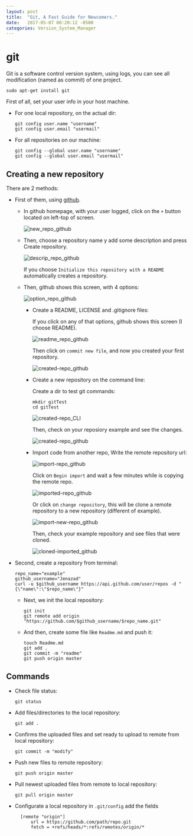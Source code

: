 ```yaml
---
layout: post
title:  "Git, A Fast Guide for Newcomers."
date:   2017-05-07 00:20:12 -0500
categories: Version_System_Manager
---
```

# git

Git is a software control version system, using logs, you can see all modification (named as commit) of one project.

    sudo apt-get install git

First of all, set your user info in your host machine.

* For one local repository, on the actual dir:

      git config user.name "username"
      git config user.email "usermail"

* For all repositories on our machine:

      git config --global user.name "username"
      git config --global user.email "usermail"

## Creating a new repository

There are 2 methods:

* First of them, using [github](https://github.com).

  * In github homepage, with your user logged, click on the `+` button located on left-top of screen.

    ![new_repo_github][new-repo]

  * Then, choose a repository name y add some description and press Create repository.
  
    ![descrip_repo_github][descrip-repo]

    If you choose `Initialize this repository with a README` automatically creates a repository.

  * Then, github shows this screen, with 4 options:
  
    ![option_repo_github][option-repo]

    * Create a README, LICENSE and .gitignore files:
    
      If you click on any of that options, github shows this screen (I choose README).
      
      ![readme_repo_github][readme-repo]
    
      Then click on `commit new file`, and now you created your first repository.
      
      ![created-repo_github][created-repo]
    
    * Create a new repository on the command line:
    
      Create a dir to test git commands:
      
          mkdir gitTest
          cd gitTest
        
        ![created-repo_CLI][created-repoCLI]
    
      Then, check on your reposiory example and see the changes.
      
      ![created-repo_github][created-repo]
    
    * Import code from another repo, Write the remote repository url:
    
      ![import-repo_github][import_repo]
      
      Click on `Begin import` and wait a few minutes while is copying the remote repo.
      
      ![imported-repo_github][imported_repo]
      
      Or click on `change repository`, this will be clone a remote repository to a new repository (different of example).

      ![import-new-repo_github][import_newrepo]
      
      Then, check your example repository and see files that were cloned.
      
      ![cloned-imported_github][conedImported-repo]
  
  
* Second, create a repository from terminal:
  
      repo_name="example"
      github_username="Jenazad"
      curl -u $github_username https://api.github.com/user/repos -d "{\"name\":\"$repo_name\"}"

    * Next, we init the local repository:
    
          git init
          git remote add origin "https://github.com/$github_username/$repo_name.git"
    
    * And then, create some file like `Readme.md` and push it:
  
          touch Readme.md
          git add .
          git commit -m "readme"
          git push origin master
      
## Commands

* Check file status:
  
      git status

* Add files/directories to the local repository:

      git add .

* Confirms the uploaded files and set ready to upload to remote from local repository:

      git commit -m "modify"

* Push new files to remote repository:

      git push origin master

* Pull newest uploaded files from remote to local repository:

      git pull origin master

* Configurate a local repository in `.git/config` add the fields

	    [remote "origin"]
		    url = https://github.com/path/repo.git
		    fetch = +refs/heads/*:refs/remotes/origin/*


[new-repo]:            /assets/systemVersionSoftware/Git/repo_new_github.png
[descrip-repo]:        /assets/systemVersionSoftware/Git/repo_descrip_github.png
[option-repo]:         /assets/systemVersionSoftware/Git/repo_option_github.png
[readme-repo]:         /assets/systemVersionSoftware/Git/repo_readme_github.png
[created-repo]:        /assets/systemVersionSoftware/Git/repo_created_github.png
[import_repo]:         /assets/systemVersionSoftware/Git/repo_import_github.png
[imported_repo]:       /assets/systemVersionSoftware/Git/repo_imported_github.png
[import_newrepo]:      /assets/systemVersionSoftware/Git/repo_imported_new_github.png
[created-repoCLI]:     /assets/systemVersionSoftware/Git/repo_created_CLI.png
[conedImported-repo]:  /assets/systemVersionSoftware/Git/repo_cloned_imported_github.png
